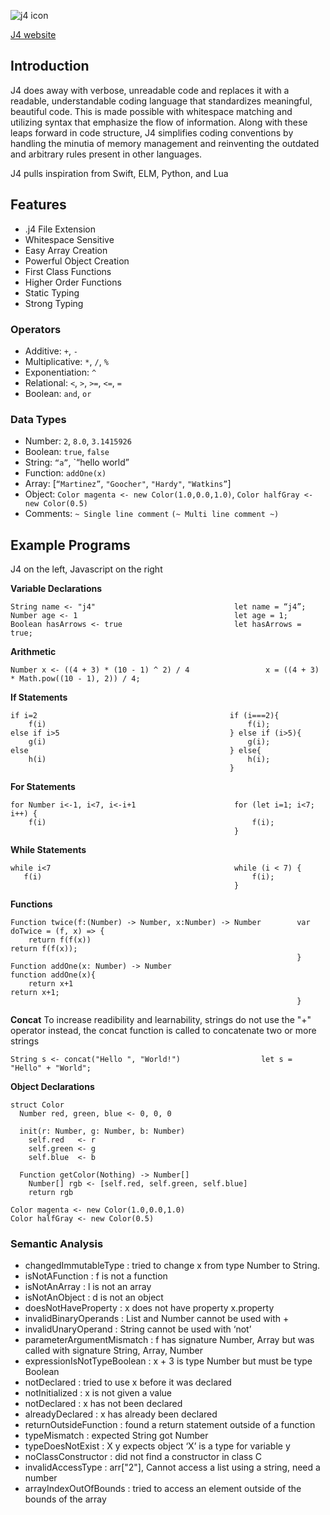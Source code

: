 ![j4 icon](https://j4lang.github.io/images/j4icon.png "j4 logo")

[J4 website](https://j4lang.github.io/)

## Introduction
J4 does away with verbose, unreadable code and replaces it with a readable, understandable coding language that standardizes meaningful, beautiful code. This is made possible with whitespace matching and utilizing syntax that emphasize the flow of information. Along with these leaps forward in code structure, J4 simplifies coding conventions by handling the minutia of memory management and reinventing the outdated and arbitrary rules present in other languages.

J4 pulls inspiration from Swift, ELM, Python, and Lua

## Features
* .j4 File Extension
* Whitespace Sensitive
* Easy Array Creation
* Powerful Object Creation
* First Class Functions
* Higher Order Functions
* Static Typing
* Strong Typing

### Operators

* Additive: `+`, `-`
* Multiplicative: `*`, `/`, `%`
* Exponentiation: `^`
* Relational: `<`, `>`, `>=`, `<=`, `=`
* Boolean: `and`, `or`

### Data Types

* Number: `2`, `8.0`, `3.1415926`
* Boolean: `true`, `false`
* String: `“a”`, `“hello world”
* Function: `addOne(x)`
* Array: [`“Martinez”`, `"Goocher"`, `"Hardy"`, `"Watkins”`]
* Object: `Color magenta <- new Color(1.0,0.0,1.0)`, `Color halfGray <- new Color(0.5)`
* Comments: `~ Single line comment`
            `(~ Multi line comment ~)`

## Example Programs
J4 on the left, Javascript on the right

__Variable Declarations__

```
String name <- "j4"                               let name = “j4”;
Number age <- 1                                   let age = 1;
Boolean hasArrows <- true                         let hasArrows = true;
```

__Arithmetic__

```
Number x <- ((4 + 3) * (10 - 1) ^ 2) / 4                 x = ((4 + 3) * Math.pow((10 - 1), 2)) / 4;
```

__If Statements__

```
if i=2                                           if (i===2){
    f(i)                                             f(i);
else if i>5                                      } else if (i>5){
    g(i)                                             g(i);
else                                             } else{
    h(i)                                             h(i);
                                                 }
```

__For Statements__

```
for Number i<-1, i<7, i<-i+1                      for (let i=1; i<7; i++) {
    f(i)                                              f(i);
                                                  }
```

__While Statements__

```
while i<7                                         while (i < 7) {
   f(i)                                               f(i);
                                                  }
```

__Functions__

```
Function twice(f:(Number) -> Number, x:Number) -> Number        var doTwice = (f, x) => {
    return f(f(x))                                                  return f(f(x));
                                                                }
Function addOne(x: Number) -> Number                            function addOne(x){
    return x+1                                                      return x+1;
                                                                }
```

__Concat__
To increase readibility and learnability, strings do not use the "+" operator
instead, the concat function is called to concatenate two or more strings
```
String s <- concat("Hello ", "World!")                  let s = "Hello" + "World";

```

__Object Declarations__

```
struct Color
  Number red, green, blue <- 0, 0, 0

  init(r: Number, g: Number, b: Number)
    self.red   <- r
    self.green <- g
    self.blue  <- b

  Function getColor(Nothing) -> Number[]
    Number[] rgb <- [self.red, self.green, self.blue]
    return rgb

Color magenta <- new Color(1.0,0.0,1.0)
Color halfGray <- new Color(0.5)
```

### Semantic Analysis
* changedImmutableType : tried to change x from type Number to String.
* isNotAFunction : f is not a function
* isNotAnArray : l is not an array
* isNotAnObject : d is not an object
* doesNotHaveProperty : x does not have property x.property
* invalidBinaryOperands : List and Number cannot be used with +
* invalidUnaryOperand : String cannot be used with ‘not’
* parameterArgumentMismatch : f has signature Number, Array but was called with signature String, Array, Number
* expressionIsNotTypeBoolean : x + 3 is type Number but must be type Boolean
* notDeclared : tried to use x before it was declared
* notInitialized : x is not given a value
* notDeclared : x has not been declared
* alreadyDeclared : x has already been declared
* returnOutsideFunction : found a return statement outside of a function
* typeMismatch : expected String got Number
* typeDoesNotExist : X y expects object ‘X’ is a type for variable y
* noClassConstructor : did not find a constructor in class C
* invalidAccessType : arr["2"], Cannot access a list using a string, need a number
* arrayIndexOutOfBounds : tried to access an element outside of the bounds of the array
